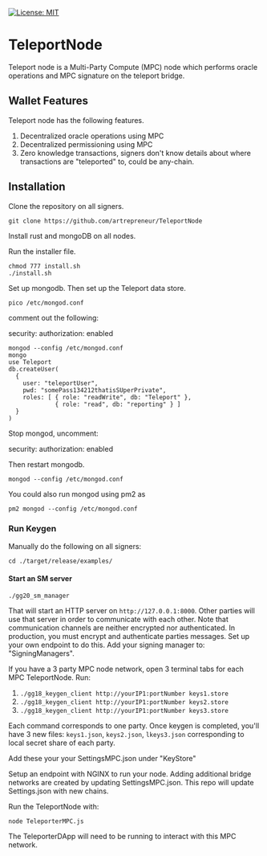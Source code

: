 
[![License: MIT](https://img.shields.io/badge/License-MIT-yellow.svg)](https://opensource.org/licenses/MIT)

# TeleportNode
Teleport node is a Multi-Party Compute (MPC) node which performs oracle operations and MPC signature on the teleport bridge.  

## Wallet Features
Teleport node has the following features. 

1. Decentralized oracle operations using MPC
2. Decentralized permissioning using MPC
3. Zero knowledge transactions, signers don't know details about where transactions are "teleported" to, could be any-chain. 

## Installation
Clone the repository on all signers.

```
git clone https://github.com/artrepreneur/TeleportNode
```

Install rust and mongoDB on all nodes.

Run the installer file. 

```
chmod 777 install.sh
./install.sh
```

Set up mongodb. Then set up the Teleport data store.

```
pico /etc/mongod.conf
```
comment out the following:

security:
  authorization: enabled

```
mongod --config /etc/mongod.conf
mongo 
use Teleport
db.createUser(
  {
    user: "teleportUser",
    pwd: "somePass134212thatisSUperPrivate", 
    roles: [ { role: "readWrite", db: "Teleport" },
             { role: "read", db: "reporting" } ]
  }
)
```

Stop mongod, uncomment:

security:
  authorization: enabled
 
Then restart mongodb.

```
mongod --config /etc/mongod.conf
```

You could also run mongod using pm2 as

```
pm2 mongod --config /etc/mongod.conf
```

### Run Keygen

Manually do the following on all signers:

`cd ./target/release/examples/`

#### Start an SM server

`./gg20_sm_manager`

That will start an HTTP server on `http://127.0.0.1:8000`. Other parties will use that server in order to communicate with
each other. Note that communication channels are neither encrypted nor authenticated. In production, you must encrypt and
authenticate parties messages. Set up your own endpoint to do this. Add your signing manager to: "SigningManagers".

If you have a 3 party MPC node network, open 3 terminal tabs for each MPC TeleportNode. 
Run:

1. `./gg18_keygen_client http://yourIP1:portNumber keys1.store`
2. `./gg18_keygen_client http://yourIP1:portNumber keys2.store`
3. `./gg18_keygen_client http://yourIP1:portNumber keys3.store`

Each command corresponds to one party. Once keygen is completed, you'll have 3 new files:
`keys1.json`, `keys2.json`, `lkeys3.json` corresponding to local secret
share of each party. 

Add these your your SettingsMPC.json under "KeyStore"

Setup an endpoint with NGINX to run your node. 
Adding additional bridge networks are created by updating SettingsMPC.json. This repo will update Settings.json with new chains.

Run the TeleportNode with:

```
node TeleporterMPC.js
```

The TeleporterDApp will need to be running to interact with this MPC network. 
